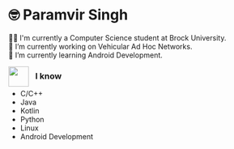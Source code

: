 # 🤓️ Paramvir Singh

👨‍🎓 I'm currently a Computer Science student at Brock University. <br>
🔭 I’m currently working on Vehicular Ad Hoc Networks. <br>
🌱 I’m currently learning Android Development. <br>


<img align="left" width="40px" style="padding-right:10px" src="https://cdn.jsdelivr.net/gh/devicons/devicon/icons/cplusplus/cplusplus-original.svg"/>
          
### I know
- C/C++
- Java
- Kotlin
- Python
- Linux
- Android Development
